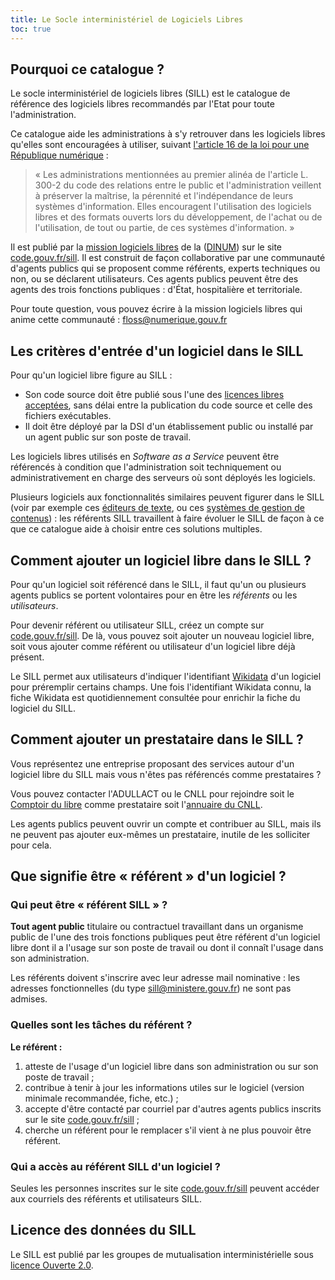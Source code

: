```yaml
---
title: Le Socle interministériel de Logiciels Libres
toc: true
---
```


## Pourquoi ce catalogue ?

Le socle interministériel de logiciels libres (SILL) est le catalogue de référence des logiciels libres recommandés par l'Etat pour toute l'administration.

Ce catalogue aide les administrations à s'y retrouver dans les logiciels libres qu'elles sont encouragées à utiliser, suivant [l'article 16 de la loi pour une République numérique](https://www.legifrance.gouv.fr/loda/article_lc/LEGIARTI000033205068) :

> « Les administrations mentionnées au premier alinéa de l'article L. 300-2 du code des relations entre le public et l'administration veillent à préserver la maîtrise, la pérennité et l'indépendance de leurs systèmes d'information. Elles encouragent l'utilisation des logiciels libres et des formats ouverts lors du développement, de l'achat ou de l'utilisation, de tout ou partie, de ces systèmes d'information. »

Il est publié par la [mission logiciels libres](https://code.gouv.fr) de la ([DINUM](https://www.numerique.gouv.fr)) sur le site [code.gouv.fr/sill](https://code.gouv.fr/sill). Il est construit de façon collaborative par une communauté d'agents publics qui se proposent comme référents, experts techniques ou non, ou se déclarent utilisateurs. Ces agents publics peuvent être des agents des trois fonctions publiques : d'État, hospitalière et territoriale.

Pour toute question, vous pouvez écrire à la mission logiciels libres qui anime cette communauté : <floss@numerique.gouv.fr>

## Les critères d'entrée d'un logiciel dans le SILL

Pour qu'un logiciel libre figure au SILL :

- Son code source doit être publié sous l'une des [licences libres acceptées](https://code.gouv.fr/fr/doc/licences-libres-dinum/), sans délai entre la publication du code source et celle des fichiers exécutables.
- Il doit être déployé par la DSI d'un établissement public ou installé par un agent public sur son poste de travail.

Les logiciels libres utilisés en *Software as a Service* peuvent être référencés à condition que l'administration soit techniquement ou administrativement en charge des serveurs où sont déployés les logiciels.

Plusieurs logiciels aux fonctionnalités similaires peuvent figurer dans le SILL (voir par exemple ces [éditeurs de texte](https://code.gouv.fr/sill/detail?name=GNU%20Emacs), ou ces [systèmes de gestion de contenus](https://code.gouv.fr/sill/detail?name=Drupal)) : les référents SILL travaillent à faire évoluer le SILL de façon à ce que ce catalogue aide à choisir entre ces solutions multiples.

## Comment ajouter un logiciel libre dans le SILL ?

Pour qu'un logiciel soit référencé dans le SILL, il faut qu'un ou plusieurs agents publics se portent volontaires pour en être les *référents* ou les *utilisateurs*.

Pour devenir référent ou utilisateur SILL, créez un compte sur [code.gouv.fr/sill](https://code.gouv.fr/sill). De là, vous pouvez soit ajouter un nouveau logiciel libre, soit vous ajouter comme référent ou utilisateur d'un logiciel libre déjà présent.

Le SILL permet aux utilisateurs d'indiquer l'identifiant [Wikidata](https://www.wikidata.org) d'un logiciel pour préremplir certains champs. Une fois l'identifiant Wikidata connu, la fiche Wikidata est quotidiennement consultée pour enrichir la fiche du logiciel du SILL.

## Comment ajouter un prestataire dans le SILL ?

Vous représentez une entreprise proposant des services autour d'un logiciel libre du SILL mais vous n'êtes pas référencés comme prestataires ?

Vous pouvez contacter l'ADULLACT ou le CNLL pour rejoindre soit le [Comptoir du libre](https://comptoir-du-libre.org/fr/) comme prestataire soit l'[annuaire du CNLL](https://annuaire.cnll.fr/).

Les agents publics peuvent ouvrir un compte et contribuer au SILL, mais ils ne peuvent pas ajouter eux-mêmes un prestataire, inutile de les solliciter pour cela.

## Que signifie être « référent » d'un logiciel ?

### Qui peut être « référent SILL » ?

**Tout agent public** titulaire ou contractuel travaillant dans un organisme public de l'une des trois fonctions publiques peut être référent d'un logiciel libre dont il a l'usage sur son poste de travail ou dont il connaît l'usage dans son administration.

Les référents doivent s'inscrire avec leur adresse mail nominative : les adresses fonctionnelles (du type sill@ministere.gouv.fr) ne sont pas admises.

### Quelles sont les tâches du référent ?

**Le référent :**

1.  atteste de l'usage d'un logiciel libre dans son administration ou sur son poste de travail ;
2.  contribue à tenir à jour les informations utiles sur le logiciel (version minimale recommandée, fiche, etc.) ;
3.  accepte d'être contacté par courriel par d'autres agents publics inscrits sur le site [code.gouv.fr/sill](https://code.gouv.fr/sill) ;
4.  cherche un référent pour le remplacer s'il vient à ne plus pouvoir être référent.

### Qui a accès au référent SILL d'un logiciel ?

Seules les personnes inscrites sur le site [code.gouv.fr/sill](https://code.gouv.fr/sill) peuvent accéder aux courriels des référents et utilisateurs SILL.

## Licence des données du SILL

Le SILL est publié par les groupes de mutualisation interministérielle sous [licence Ouverte 2.0](https://github.com/etalab/Licence-Ouverte/blob/master/LO.md).
